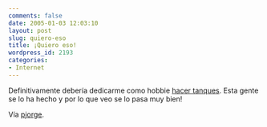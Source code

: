 ```yaml
---
comments: false
date: 2005-01-03 12:03:10
layout: post
slug: quiero-eso
title: ¡Quiero eso!
wordpress_id: 2193
categories:
- Internet
---
```


Definitivamente debería dedicarme como hobbie [hacer tanques](http://www.big-boys.com/articles/homemadetank.html). Esta gente se lo ha hecho y por lo que veo se lo pasa muy bien!





Vía [pjorge](http://www.pjorge.com).




 
